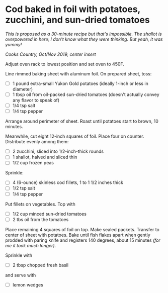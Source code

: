# Cod baked in foil with potatoes, zucchini, and sun-dried tomatoes

*This is proposed as a 30-minute recipe but that's impossible. The
shallot is overpowered in here; I don't know what they were
thinking. But yeah, it was yummy!*

*Cooks Country, Oct/Nov 2019, center insert*

Adjust oven rack to lowest position and set oven to 450F.

Line rimmed baking sheet with aluminum foil. On prepared sheet, toss:

* [ ] 1 pound extra-small Yukon Gold potatoes (ideally 1-inch or less in diameter)
* [ ] 1 tbsp oil from oil-packed sun-dried tomatoes (doesn't actually convey any flavor to speak of)
* [ ] 1/4 tsp salt
* [ ] 1/4 tsp pepper

Arrange around perimeter of sheet. Roast until potatoes start to brown,
10 minutes.

Meanwhile, cut eight 12-inch squares of foil. Place four on
counter. Distribute evenly among them:

* [ ] 2 zucchini, sliced into 1/2-inch-thick rounds
* [ ] 1 shallot, halved and sliced thin
* [ ] 1/2 cup frozen peas

Sprinkle:

* [ ] 4 (6-ounce) skinless cod fillets, 1 to 1 1/2 inches thick
* [ ] 1/2 tsp salt
* [ ] 1/4 tsp pepper

Put fillets on vegetables. Top with

* [ ] 1/2 cup minced sun-dried tomatoes
* [ ] 2 tbs oil from the tomatoes

Place remaining 4 squares of foil on top. Make sealed packets. Transfer
to center of sheet with potatoes. Bake until fish flakes apart when
gently prodded with paring knife and registers 140 degrees, about 15
minutes *(for me it took much longer)*.

Sprinkle with

* [ ] 2 tbsp chopped fresh basil

and serve with

* [ ] lemon wedges
